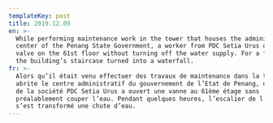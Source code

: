 ```yaml
---
templateKey: post
title: 2019.12.09
en: >-
  While performing maintenance work in the tower that houses the administrative
  center of the Penang State Government, a worker from PDC Setia Urus opened a
  valve on the 61st floor without turning off the water supply. For a few hours,
  the building’s staircase turned into a waterfall.  
fr: >-
  Alors qu’il était venu effectuer des travaux de maintenance dans la tour qui
  abrite le centre administratif du gouvernement de l’Etat de Penang, un ouvrier
  de la société PDC Setia Urus a ouvert une vanne au 61ème étage sans
  préalablement couper l’eau. Pendant quelques heures, l’escalier de l’immeuble
  s’est transformé une chute d’eau.
---
```



